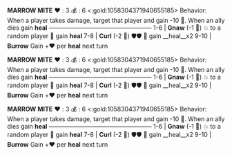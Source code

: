 __**MARROW MITE**__
❤️ : 3
💰 : 6 <:gold:1058304371940655185>
Behavior: When a player takes damage, target that player and gain -10 🎲. When an ally dies gain  __heal__
—————————————————
1-6   | **Gnaw** (-1 🎲) 💥 to a random player 🔀 gain __heal__
7-8   | **Curl** (-2 🎲) 🛡️🛡️ 🔀 gain __heal__x2
9-10 | **Burrow** Gain +:heart: per __heal__ next turn

__**MARROW MITE**__
❤️ : 3
💰 : 6 <:gold:1058304371940655185>
Behavior: When a player takes damage, target that player and gain -10 🎲. When an ally dies gain  __heal__
—————————————————
1-6   | **Gnaw** (-1 🎲) 💥 to a random player 🔀 gain __heal__
7-8   | **Curl** (-2 🎲) 🛡️🛡️ 🔀 gain __heal__x2
9-10 | **Burrow** Gain +:heart: per __heal__ next turn

__**MARROW MITE**__
❤️ : 3
💰 : 6 <:gold:1058304371940655185>
Behavior: When a player takes damage, target that player and gain -10 🎲. When an ally dies gain  __heal__
—————————————————
1-6   | **Gnaw** (-1 🎲) 💥 to a random player 🔀 gain __heal__
7-8   | **Curl** (-2 🎲) 🛡️🛡️ 🔀 gain __heal__x2
9-10 | **Burrow** Gain +:heart: per __heal__ next turn
